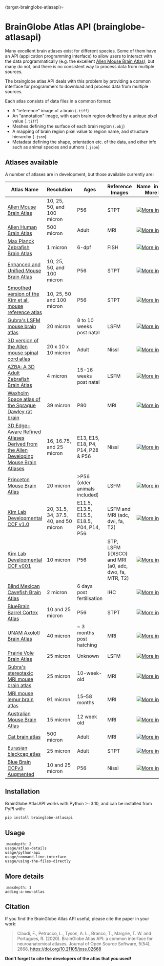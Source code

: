 (target-brainglobe-atlasapi)=
# BrainGlobe Atlas API (brainglobe-atlasapi)

Many excellent brain atlases exist for different species. Some of them have an API (application programming interface)
to allow users to interact with the data programmatically (e.g. the excellent
[Allen Mouse Brain Atlas](https://portal.brain-map.org)), but many do not, and there is no consistent way to process
data from multiple sources.

The brainglobe atlas API deals with this problem by providing a common interface for programmers to download and process data from multiple sources.

Each atlas consists of data files in a common format:

* A "reference" image of a brain (`.tiff`)
* An "annotation" image, with each brain region defined by a unique pixel value (`.tiff`)
* Meshes defining the surface of each brain region (`.obj`)
* A mapping of brain region pixel value to region name, and structure hierarchy (`.json`)
* Metadata defining the shape, orientation etc. of the data, and other info such as animal species and authors (`.json`)

## Atlases available


A number of atlases are in development, but those available currently are:

| Atlas Name | Resolution                  | Ages | Reference Images                                       | Name in API & More Info                                                                                                                                                                                                                           |
| --- |-----------------------------| --- |--------------------------------------------------------|---------------------------------------------------------------------------------------------------------------------------------------------------------------------------------------------------------------------------------------------------|
| [Allen Mouse Brain Atlas](https://doi.org/10.1016/j.cell.2020.04.007) | 10, 25, 50, and 100 micron  | P56 | STPT                                                   | [![More info](https://img.shields.io/badge/More%20info-Click%20here-blue)](https://brainglobe.info/documentation/brainglobe-atlasapi/usage/atlas-details.html#allen-adult-mouse-brain-atlas)                                                      |
| [Allen Human Brain Atlas](https://www.brain-map.org) | 500 micron                  | Adult | MRI                                                    | [![More info](https://img.shields.io/badge/More%20info-Click%20here-blue)](https://brainglobe.info/documentation/brainglobe-atlasapi/usage/atlas-details.html#allen-human-brain-atlas)                                                            |
| [Max Planck Zebrafish Brain Atlas](http://fishatlas.neuro.mpg.de) | 1 micron                    | 6-dpf | FISH                                                   | [![More info](https://img.shields.io/badge/More%20info-Click%20here-blue)](https://brainglobe.info/documentation/brainglobe-atlasapi/usage/atlas-details.html#max-planck-zebrafish-brain-atlas)                                                   |
| [Enhanced and Unified Mouse Brain Atlas](https://kimlab.io/brain-map/atlas/) | 10, 25, 50, and 100 micron  | P56 | STPT                                                   | [![More info](https://img.shields.io/badge/More%20info-Click%20here-blue)](https://brainglobe.info/documentation/brainglobe-atlasapi/usage/atlas-details.html#enhanced-and-unified-mouse-brain-atlas)                                             |
| [Smoothed version of the Kim et al. mouse reference atlas](https://doi.org/10.1016/j.celrep.2014.12.014) | 10, 25, 50 and 100 micron   | P56 | STPT                                                   | [![More info](https://img.shields.io/badge/More%20info-Click%20here-blue)](https://brainglobe.info/documentation/brainglobe-atlasapi/usage/atlas-details.html#smoothed-version-of-the-kim-et-al-mouse-reference-atlas)                            |
| [Gubra's LSFM mouse brain atlas](https://doi.org/10.1007/s12021-020-09490-8) | 20 micron                   | 8 to 10 weeks post natal | LSFM                                                   | [![More info](https://img.shields.io/badge/More%20info-Click%20here-blue)](https://brainglobe.info/documentation/brainglobe-atlasapi/usage/atlas-details.html#gubras-lsfm-mouse-brain-atlas)                                                      |
| [3D version of the Allen mouse spinal cord atlas](https://doi.org/10.1101/2021.05.06.443008) | 20 x 10 x 10 micron         | Adult | Nissl                                                  | [![More info](https://img.shields.io/badge/More%20info-Click%20here-blue)](https://brainglobe.info/documentation/brainglobe-atlasapi/usage/atlas-details.html#d-version-of-the-allen-mouse-spinal-cord-atlas)                                     |
| [AZBA: A 3D Adult Zebrafish Brain Atlas](https://doi.org/10.1101/2021.05.04.442625) | 4 micron                    | 15-16 weeks post natal | LSFM                                                   | [![More info](https://img.shields.io/badge/More%20info-Click%20here-blue)](https://brainglobe.info/documentation/brainglobe-atlasapi/usage/atlas-details.html#azba-a-3d-adult-zebrafish-brain-atlas)                                              |
| [Waxholm Space atlas of the Sprague Dawley rat brain](https://doi.org/10.1038/s41592-023-02034-3) | 39 micron                   | P80  | MRI                                                    | [![More info](https://img.shields.io/badge/More%20info-Click%20here-blue)](https://brainglobe.info/documentation/brainglobe-atlasapi/usage/atlas-details.html#waxholm-space-atlas-of-the-sprague-dawley-rat-brain)                                |
| [3D Edge-Aware Refined Atlases Derived from the Allen Developing Mouse Brain Atlases](https://doi.org/10.7554/eLife.61408) | 16, 16.75, and 25 micron    | E13, E15, E18, P4, P14, P28 & P56 | Nissl                                                  | [![More info](https://img.shields.io/badge/More%20info-Click%20here-blue)](https://brainglobe.info/documentation/brainglobe-atlasapi/usage/atlas-details.html#d-edge-aware-refined-atlases-derived-from-the-allen-developing-mouse-brain-atlases) |
| [Princeton Mouse Brain Atlas](https://brainmaps.princeton.edu/2020/09/princeton-mouse-brain-atlas-links) | 20 micron                   | >P56 (older animals included) | LSFM                                                   | [![More info](https://img.shields.io/badge/More%20info-Click%20here-blue)](https://brainglobe.info/documentation/brainglobe-atlasapi/usage/atlas-details.html#princeton-mouse-brain-atlas)                                                        |
| [Kim Lab Developmental CCF v1.0](https://doi.org/10.6084/m9.figshare.26377171.v1) | 20, 31.5, 34, 37.5, 40, and 50 micron | E11.5, E13.5, E15.5, E18.5, P04, P14, P56 | LSFM and MRI (adc, dwi, fa, T2)                        | [![More info](https://img.shields.io/badge/More%20info-Click%20here-blue)](https://brainglobe.info/documentation/brainglobe-atlasapi/usage/atlas-details.html#kim-lab-developmental-ccf-v1-0)                                                     |
| [Kim Lab Developmental CCF v001](https://data.mendeley.com/datasets/2svx788ddf/1) | 10 micron                   | P56  | STP, LSFM (iDISCO) and MRI (a0, adc, dwo, fa, MTR, T2) | [![More info](https://img.shields.io/badge/More%20info-Click%20here-blue)](https://brainglobe.info/documentation/brainglobe-atlasapi/usage/atlas-details.html#kim-lab-developmental-ccf-v0-0-1-p56)                                               |
| [Blind Mexican Cavefish Brain Atlas](https://doi.org/10.7554/eLife.80777) | 2 micron                    | 6 days post fertilisation | IHC                                                    | [![More info](https://img.shields.io/badge/More%20info-Click%20here-blue)](https://brainglobe.info/documentation/brainglobe-atlasapi/usage/atlas-details.html#blind-mexican-cavefish-brain-atlas)                                                 |
| [BlueBrain Barrel Cortex Atlas](https://doi.org/10.1162/imag_a_00209) | 10 and 25 micron            | P56 | STPT                                                   | [![More info](https://img.shields.io/badge/More%20info-Click%20here-blue)](https://brainglobe.info/documentation/brainglobe-atlasapi/usage/atlas-details.html#bluebrain-barrel-cortex-atlas)                                                      |
| [UNAM Axolotl Brain Atlas](https://doi.org/10.1038/s41598-021-89357-3) | 40 micron                   | ~ 3 months post hatching | MRI                                                    | [![More info](https://img.shields.io/badge/More%20info-Click%20here-blue)](https://brainglobe.info/documentation/brainglobe-atlasapi/usage/atlas-details.html#unam-axolotl-brain-atlas)                                                           |
| [Prairie Vole Brain Atlas](https://doi.org/10.7554/eLife.87029.3.sa0) | 25 micron                   | Unknown | LSFM                                                   | [![More info](https://img.shields.io/badge/More%20info-Click%20here-blue)](https://brainglobe.info/documentation/brainglobe-atlasapi/usage/atlas-details.html#prairie-vole-brain-atlas)                                                           |
| [Gubra's stereotaxic MRI mouse brain atlas](https://doi.org/10.1007/s12021-023-09623-9) | 25 micron                   | 10-week-old  | MRI                                                    | [![More info](https://img.shields.io/badge/More%20info-Click%20here-blue)](https://brainglobe.info/documentation/brainglobe-atlasapi/usage/atlas-details.html#gubras-mri-mouse-brain-atlas)                                                       |
| [MRI mouse lemur brain atlas](https://doi.org/10.1016/j.dib.2018.10.067) | 91 micron                   | 15–58 months  | MRI                                                    | [![More info](https://img.shields.io/badge/More%20info-Click%20here-blue)](https://brainglobe.info/documentation/brainglobe-atlasapi/usage/atlas-details.html#mri-mouse-lemur-brain-atlas)                                                        |
| [Australian Mouse Brain Atlas](https://doi.org/10.1016/j.ymeth.2015.01.005) | 15 micron                   | 12 week old | MRI                                                    | [![More info](https://img.shields.io/badge/More%20info-Click%20here-blue)](https://brainglobe.info/documentation/brainglobe-atlasapi/usage/atlas-details.html#australian-mouse-brain-atlas)                                                       |
| [Cat brain atlas](https://doi.org/10.1002/cne.24271) | 500 micron                  | Adult | MRI                                                    | [![More info](https://img.shields.io/badge/More%20info-Click%20here-blue)](https://brainglobe.info/documentation/brainglobe-atlasapi/usage/atlas-details.html#cat-brain-atlas)                                                                    |
| [Eurasian blackcap atlas](https://doi.org/10.1101/2025.03.04.641293) | 25 micron| Adult | STPT | [![More info](https://img.shields.io/badge/More%20info-Click%20here-blue)](https://brainglobe.info/documentation/brainglobe-atlasapi/usage/atlas-details.html#eurasian-blackcap-atlas)                                                            |
| [Blue Brain CCFv3 Augmented](https://doi.org/10.1101/2025.03.04.641293) | 10 and 25 micron | P56 | Nissl | [![More info](https://img.shields.io/badge/More%20info-Click%20here-blue)](https://brainglobe.info/documentation/brainglobe-atlasapi/usage/atlas-details.html#ccfv3augmented-mouse)                                                            |

## Installation

BrainGlobe AtlasAPI works with Python >=3.10, and can be installed from PyPI with:

```bash
pip install brainglobe-atlasapi
```

## Usage

```{toctree}
:maxdepth: 2
usage/atlas-details
usage/python-api
usage/command-line-interface
usage/using-the-files-directly

```

## More details

```{toctree}
:maxdepth: 1
adding-a-new-atlas
```

## Citation

If you find the BrainGlobe Atlas API useful, please cite the paper in your work:

>Claudi, F., Petrucco, L., Tyson, A. L., Branco, T., Margrie, T. W. and Portugues, R. (2020). BrainGlobe Atlas API: a common interface for neuroanatomical atlases. Journal of Open Source Software, 5(54), 2668, <https://doi.org/10.21105/joss.02668>

**Don't forget to cite the developers of the atlas that you used!**
